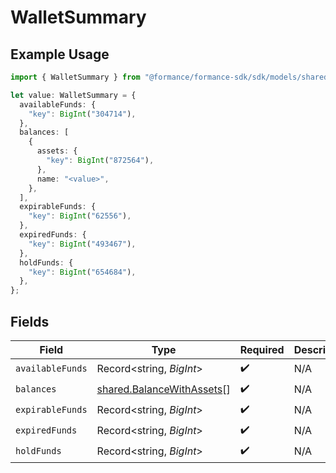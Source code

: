 # WalletSummary

## Example Usage

```typescript
import { WalletSummary } from "@formance/formance-sdk/sdk/models/shared";

let value: WalletSummary = {
  availableFunds: {
    "key": BigInt("304714"),
  },
  balances: [
    {
      assets: {
        "key": BigInt("872564"),
      },
      name: "<value>",
    },
  ],
  expirableFunds: {
    "key": BigInt("62556"),
  },
  expiredFunds: {
    "key": BigInt("493467"),
  },
  holdFunds: {
    "key": BigInt("654684"),
  },
};
```

## Fields

| Field                                                                         | Type                                                                          | Required                                                                      | Description                                                                   |
| ----------------------------------------------------------------------------- | ----------------------------------------------------------------------------- | ----------------------------------------------------------------------------- | ----------------------------------------------------------------------------- |
| `availableFunds`                                                              | Record<string, *BigInt*>                                                      | :heavy_check_mark:                                                            | N/A                                                                           |
| `balances`                                                                    | [shared.BalanceWithAssets](../../../sdk/models/shared/balancewithassets.md)[] | :heavy_check_mark:                                                            | N/A                                                                           |
| `expirableFunds`                                                              | Record<string, *BigInt*>                                                      | :heavy_check_mark:                                                            | N/A                                                                           |
| `expiredFunds`                                                                | Record<string, *BigInt*>                                                      | :heavy_check_mark:                                                            | N/A                                                                           |
| `holdFunds`                                                                   | Record<string, *BigInt*>                                                      | :heavy_check_mark:                                                            | N/A                                                                           |
